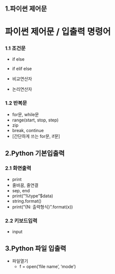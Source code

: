## 1.파이썬 제어문
# 파이썬 제어문 / 입출력 명령어

### 1.1 조건문

- if else
- if elif else

- 비교연산자
- 논리연산자

### 1.2 반복문

- for문, while문
- range(start, stop, step)
- zip
- break, continue
- [간단하게 쓰는 for문, if문]

## 2.Python 기본입출력

### 2.1 화면출력

- print
- 줄바꿈, 줄연결
- sep, end
- print(”%type”$data)
- string.format()
- print(”{N: 출력형식}”.format(x))

### 2.2 키보드입력

- input

## 3.Python 파일 입출력

- 파일열기
    - f = open(’file name’, ‘mode’)

